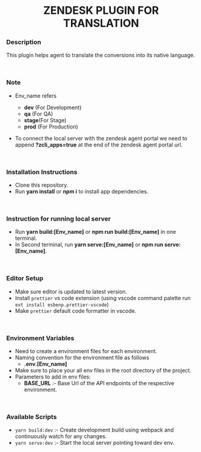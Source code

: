 <h1 style="text-align: center;">ZENDESK PLUGIN FOR TRANSLATION</h1>

### **Description**

This plugin helps agent to translate the conversions into its native language.

<br />

### **Note**

- Env_name refers

  - **dev** (For Development)
  - **qa** (For QA)
  - **stage**(For Stage)
  - **prod** (For Production)

- To connect the local server with the zendesk agent portal we need to append **?zcli_apps=true** at the end of the zendesk agent portal url.

<br />

### **Installation Instructions**

- Clone this repository.
- Run **yarn install** or **npm i** to install app dependencies.

<br />

### **Instruction for running local server**

- Run **yarn build:[Env_name]** or **npm run build:[Env_name]** in one terminal.
- In Second terminal, run **yarn serve:[Env_name]** or **npm run serve:[Env_name]**.

<br />

### **Editor Setup**

- Make sure editor is updated to latest version.
- Install `prettier` vs code extension (using vscode command palette run `ext install esbenp.prettier-vscode`)
- Make `prettier` default code formatter in vscode.

<br />

### **Environment Variables**

- Need to create a environment files for each environment.
- Naming convention for the environment file as follows
  - **.env.[Env_name]**
- Make sure to place your all env files in the root directory of the project.
- Parameters to add in env files:
  - **BASE_URL** :- Base Url of the API endpoints of the respective environment.

<br />

### **Available Scripts**

- `yarn build:dev` :- Create development build using webpack and continuously watch for any changes.
- `yarn serve:dev` :- Start the local server pointing toward dev env.
